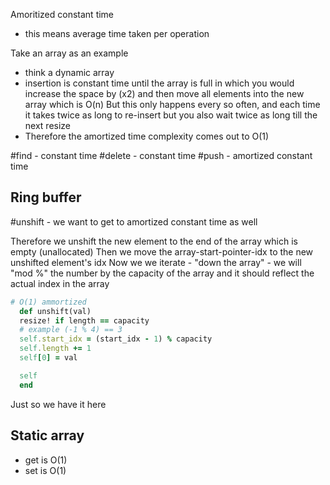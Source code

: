 Amoritized constant time
 - this means average time taken per operation

Take an array as an example
  - think a dynamic array
  - insertion is constant time
    until the array is full in which you would increase the space by (x2) and then move all elements into the new array which is O(n)
    But this only happens every so often, and each time it takes twice as long to re-insert but you also wait twice as long till the next resize
  - Therefore the amortized time complexity comes out to
    O(1)

  #find - constant time
  #delete - constant time
  #push - amortized constant time


## Ring buffer

  #unshift - we want to get to amortized constant time as well

  Therefore we unshift the new element to the end of the array which is empty (unallocated)
  Then we move the array-start-pointer-idx to the new unshifted element's idx
  Now we we iterate - "down the array" - we will "mod %" the number by the capacity of the array and it should reflect the actual index in the array

  ```rb
  # O(1) ammortized
    def unshift(val)
    resize! if length == capacity
    # example (-1 % 4) == 3
    self.start_idx = (start_idx - 1) % capacity
    self.length += 1
    self[0] = val

    self
    end
  ```




Just so we have it here
## Static array
  - get is O(1)
  - set is O(1)
